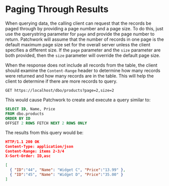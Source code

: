 # Paging Through Results

When querying data, the calling client can request that the records be paged through by providing a page number and a page size. To do this, just use the querystring parameter for `page` and provide the page number to return. Patchwork will assume that the number of records in one page is the default maximum page size set for the overall server unless the client specifies a different size. If the `page` parameter and the `size` parameter are both provided, then the `size` parameter will override the default page size.

When the response does not include all records from the table, the client should examine the `Content-Range` header to determine how many records were returned and how many records are in the table. This will help the client to determine if there are more records to query.

```http
GET https://localhost/dbo/products?page=2,size=2
```

This would cause Patchwork to create and execute a query similar to:

```sql
SELECT ID, Name, Price 
FROM dbo.products 
ORDER BY ID 
OFFSET 2 ROWS FETCH NEXT 2 ROWS ONLY
```

The results from this query would be:

```json
HTTP/1.1 200 OK
Content-Type: application/json
Content-Range: items 2-3/4
X-Sort-Order: ID,asc

[
  { "ID":"44", "Name": "Widget C", "Price":"13.99" },
  { "ID":"45", "Name": "Widget D", "Price":"35.00" }
]
```

